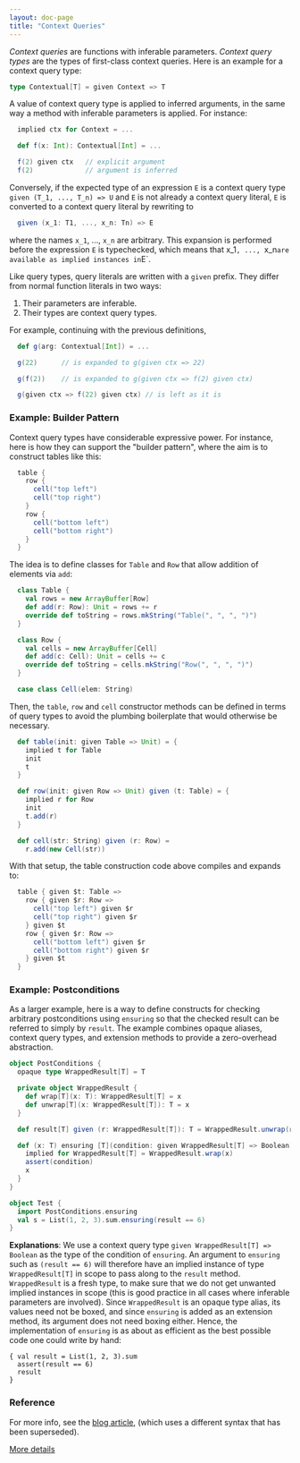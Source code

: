 ```yaml
---
layout: doc-page
title: "Context Queries"
---
```


_Context queries_ are functions with inferable parameters.
_Context query types_ are the types of first-class context queries.
Here is an example for a context query type:
```scala
type Contextual[T] = given Context => T
```
A value of context query type is applied to inferred arguments, in
the same way a method with inferable parameters is applied. For instance:
```scala
  implied ctx for Context = ...

  def f(x: Int): Contextual[Int] = ...

  f(2) given ctx   // explicit argument
  f(2)             // argument is inferred
```
Conversely, if the expected type of an expression `E` is a context query
type `given (T_1, ..., T_n) => U` and `E` is not already a
context query literal, `E` is converted to a context query literal by rewriting to
```scala
  given (x_1: T1, ..., x_n: Tn) => E
```
where the names `x_1`, ..., `x_n` are arbitrary. This expansion is performed
before the expression `E` is typechecked, which means that x_1`, ..., `x_n`
are available as implied instances in `E`.

Like query types, query literals are written with a `given` prefix. They differ from normal function literals in two ways:

 1. Their parameters are inferable.
 2. Their types are context query types.

For example, continuing with the previous definitions,
```scala
  def g(arg: Contextual[Int]) = ...

  g(22)      // is expanded to g(given ctx => 22)

  g(f(2))    // is expanded to g(given ctx => f(2) given ctx)

  g(given ctx => f(22) given ctx) // is left as it is
```
### Example: Builder Pattern

Context query types have considerable expressive power. For
instance, here is how they can support the "builder pattern", where
the aim is to construct tables like this:
```scala
  table {
    row {
      cell("top left")
      cell("top right")
    }
    row {
      cell("bottom left")
      cell("bottom right")
    }
  }
```
The idea is to define classes for `Table` and `Row` that allow
addition of elements via `add`:
```scala
  class Table {
    val rows = new ArrayBuffer[Row]
    def add(r: Row): Unit = rows += r
    override def toString = rows.mkString("Table(", ", ", ")")
  }

  class Row {
    val cells = new ArrayBuffer[Cell]
    def add(c: Cell): Unit = cells += c
    override def toString = cells.mkString("Row(", ", ", ")")
  }

  case class Cell(elem: String)
```
Then, the `table`, `row` and `cell` constructor methods can be defined
in terms of query types to avoid the plumbing boilerplate
that would otherwise be necessary.
```scala
  def table(init: given Table => Unit) = {
    implied t for Table
    init
    t
  }

  def row(init: given Row => Unit) given (t: Table) = {
    implied r for Row
    init
    t.add(r)
  }

  def cell(str: String) given (r: Row) =
    r.add(new Cell(str))
```
With that setup, the table construction code above compiles and expands to:
```scala
  table { given $t: Table =>
    row { given $r: Row =>
      cell("top left") given $r
      cell("top right") given $r
    } given $t
    row { given $r: Row =>
      cell("bottom left") given $r
      cell("bottom right") given $r
    } given $t
  }
```
### Example: Postconditions

As a larger example, here is a way to define constructs for checking arbitrary postconditions using `ensuring` so that the checked result can be referred to simply by `result`. The example combines opaque aliases, context query types, and extension methods to provide a zero-overhead abstraction.

```scala
object PostConditions {
  opaque type WrappedResult[T] = T

  private object WrappedResult {
    def wrap[T](x: T): WrappedResult[T] = x
    def unwrap[T](x: WrappedResult[T]): T = x
  }

  def result[T] given (r: WrappedResult[T]): T = WrappedResult.unwrap(r)

  def (x: T) ensuring [T](condition: given WrappedResult[T] => Boolean): T = {
    implied for WrappedResult[T] = WrappedResult.wrap(x)
    assert(condition)
    x
  }
}

object Test {
  import PostConditions.ensuring
  val s = List(1, 2, 3).sum.ensuring(result == 6)
}
```
**Explanations**: We use a context query type `given WrappedResult[T] => Boolean`
as the type of the condition of `ensuring`. An argument to `ensuring` such as
`(result == 6)` will therefore have an implied instance of type `WrappedResult[T]` in
scope to pass along to the `result` method. `WrappedResult` is a fresh type, to make sure
that we do not get unwanted implied instances in scope (this is good practice in all cases
where inferable parameters are involved). Since `WrappedResult` is an opaque type alias, its
values need not be boxed, and since `ensuring` is added as an extension method, its argument
does not need boxing either. Hence, the implementation of `ensuring` is as about as efficient
as the best possible code one could write by hand:

    { val result = List(1, 2, 3).sum
      assert(result == 6)
      result
    }

### Reference

For more info, see the [blog article](https://www.scala-lang.org/blog/2016/12/07/implicit-function-types.html),
(which uses a different syntax that has been superseded).

[More details](./query-types-spec.html)
